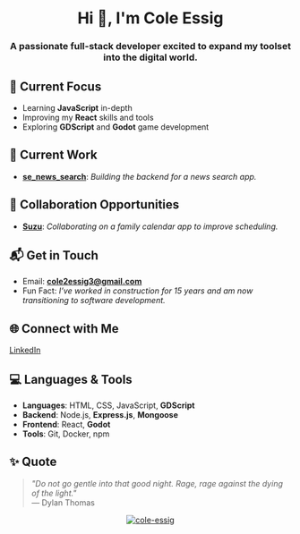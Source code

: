 <h1 align="center">Hi 👋, I'm Cole Essig</h1>
<h3 align="center">A passionate full-stack developer excited to expand my toolset into the digital world.</h3>

## 🌱 Current Focus
- Learning **JavaScript** in-depth
- Improving my **React** skills and tools
- Exploring **GDScript** and **Godot** game development

## 🔭 Current Work
- [**se_news_search**](https://github.com/cole-essig/se_news_search): *Building the backend for a news search app.*

## 👯 Collaboration Opportunities
- [**Suzu**](https://github.com/gardgeoff/suzu): *Collaborating on a family calendar app to improve scheduling.*

## 📬 Get in Touch
- Email: **cole2essig3@gmail.com**
- Fun Fact: *I’ve worked in construction for 15 years and am now transitioning to software development.*

## 🌐 Connect with Me
[LinkedIn](https://linkedin.com/in/cole-essig)

## 💻 Languages & Tools
- **Languages**: HTML, CSS, JavaScript, **GDScript**
- **Backend**: Node.js, **Express.js**, **Mongoose**
- **Frontend**: React, **Godot**
- **Tools**: Git, Docker, npm

## ✨ Quote
> *"Do not go gentle into that good night. Rage, rage against the dying of the light."*  
— Dylan Thomas 

<p align="center">
  <a href="https://github.com/cole-essig">
    <img align="center" src="https://github-readme-stats.vercel.app/api?username=cole-essig&show_icons=true&locale=en" alt="cole-essig" />
  </a>
</p>

